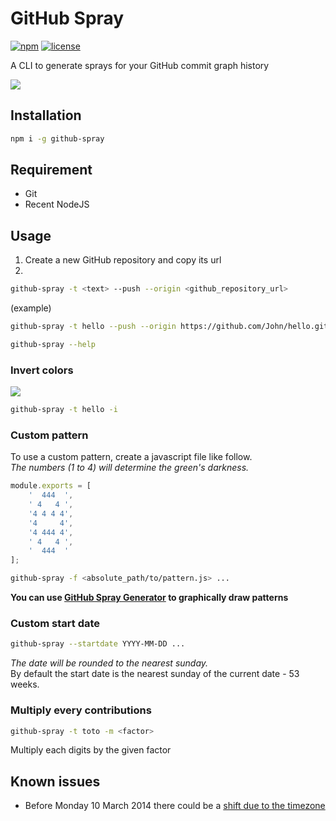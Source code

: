 # GitHub Spray
[![npm](https://img.shields.io/npm/v/github-spray.svg)](https://www.npmjs.com/package/github-spray)
[![license](https://img.shields.io/github/license/annihil/github-spray.svg)]()

A CLI to generate sprays for your GitHub commit graph history

![](https://i.imgur.com/Of8MjPj.gif)

## Installation

```sh
npm i -g github-spray
```

## Requirement

- Git
- Recent NodeJS

## Usage

1. Create a new GitHub repository and copy its url
2. 
```sh
github-spray -t <text> --push --origin <github_repository_url>
```
(example)
```sh
github-spray -t hello --push --origin https://github.com/John/hello.git
```

```sh
github-spray --help
```

### Invert colors
![](https://i.imgur.com/2n5GIXh.png)
```sh
github-spray -t hello -i
```

### Custom pattern

To use a custom pattern, create a javascript file like follow.  
*The numbers (1 to 4) will determine the green's darkness.*
```js
module.exports = [
    '  444  ',
    ' 4   4 ',
    '4 4 4 4',
    '4     4',
    '4 444 4',
    ' 4   4 ',
    '  444  '
];
```
```sh
github-spray -f <absolute_path/to/pattern.js> ...
```

**You can use [GitHub Spray Generator](https://annihil.github.io/github-spray-generator/) to graphically draw patterns**

### Custom start date
```sh
github-spray --startdate YYYY-MM-DD ...
```
*The date will be rounded to the nearest sunday.*  
By default the start date is the nearest sunday of the current date - 53 weeks.

### Multiply every contributions
```sh
github-spray -t toto -m <factor>
```
Multiply each digits by the given factor

## Known issues
- Before Monday 10 March 2014 there could be a [shift due to the timezone](https://github.blog/2014-03-07-timezone-aware-contribution-graphs/)
